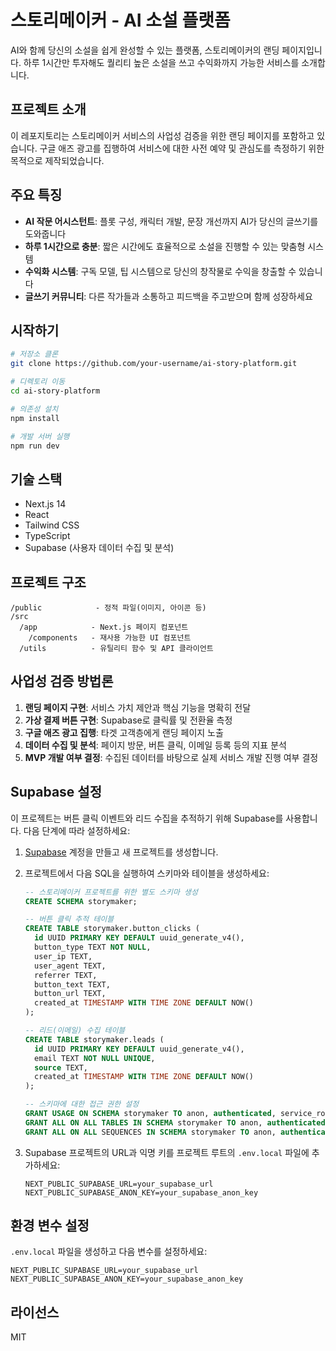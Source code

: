 # 스토리메이커 - AI 소설 플랫폼

AI와 함께 당신의 소설을 쉽게 완성할 수 있는 플랫폼, 스토리메이커의 랜딩 페이지입니다. 하루 1시간만 투자해도 퀄리티 높은 소설을 쓰고 수익화까지 가능한 서비스를 소개합니다.

## 프로젝트 소개

이 레포지토리는 스토리메이커 서비스의 사업성 검증을 위한 랜딩 페이지를 포함하고 있습니다. 구글 애즈 광고를 집행하여 서비스에 대한 사전 예약 및 관심도를 측정하기 위한 목적으로 제작되었습니다.

## 주요 특징

- **AI 작문 어시스턴트**: 플롯 구성, 캐릭터 개발, 문장 개선까지 AI가 당신의 글쓰기를 도와줍니다
- **하루 1시간으로 충분**: 짧은 시간에도 효율적으로 소설을 진행할 수 있는 맞춤형 시스템
- **수익화 시스템**: 구독 모델, 팁 시스템으로 당신의 창작물로 수익을 창출할 수 있습니다
- **글쓰기 커뮤니티**: 다른 작가들과 소통하고 피드백을 주고받으며 함께 성장하세요

## 시작하기

```bash
# 저장소 클론
git clone https://github.com/your-username/ai-story-platform.git

# 디렉토리 이동
cd ai-story-platform

# 의존성 설치
npm install

# 개발 서버 실행
npm run dev
```

## 기술 스택

- Next.js 14
- React
- Tailwind CSS
- TypeScript
- Supabase (사용자 데이터 수집 및 분석)

## 프로젝트 구조

```
/public            - 정적 파일(이미지, 아이콘 등)
/src
  /app            - Next.js 페이지 컴포넌트
    /components   - 재사용 가능한 UI 컴포넌트
  /utils          - 유틸리티 함수 및 API 클라이언트
```

## 사업성 검증 방법론

1. **랜딩 페이지 구현**: 서비스 가치 제안과 핵심 기능을 명확히 전달
2. **가상 결제 버튼 구현**: Supabase로 클릭률 및 전환율 측정
3. **구글 애즈 광고 집행**: 타겟 고객층에게 랜딩 페이지 노출
4. **데이터 수집 및 분석**: 페이지 방문, 버튼 클릭, 이메일 등록 등의 지표 분석
5. **MVP 개발 여부 결정**: 수집된 데이터를 바탕으로 실제 서비스 개발 진행 여부 결정

## Supabase 설정

이 프로젝트는 버튼 클릭 이벤트와 리드 수집을 추적하기 위해 Supabase를 사용합니다. 다음 단계에 따라 설정하세요:

1. [Supabase](https://supabase.com/) 계정을 만들고 새 프로젝트를 생성합니다.
2. 프로젝트에서 다음 SQL을 실행하여 스키마와 테이블을 생성하세요:
   
   ```sql
   -- 스토리메이커 프로젝트를 위한 별도 스키마 생성
   CREATE SCHEMA storymaker;
   
   -- 버튼 클릭 추적 테이블
   CREATE TABLE storymaker.button_clicks (
     id UUID PRIMARY KEY DEFAULT uuid_generate_v4(),
     button_type TEXT NOT NULL,
     user_ip TEXT,
     user_agent TEXT,
     referrer TEXT,
     button_text TEXT,
     button_url TEXT,
     created_at TIMESTAMP WITH TIME ZONE DEFAULT NOW()
   );
   
   -- 리드(이메일) 수집 테이블
   CREATE TABLE storymaker.leads (
     id UUID PRIMARY KEY DEFAULT uuid_generate_v4(),
     email TEXT NOT NULL UNIQUE,
     source TEXT,
     created_at TIMESTAMP WITH TIME ZONE DEFAULT NOW()
   );
   
   -- 스키마에 대한 접근 권한 설정
   GRANT USAGE ON SCHEMA storymaker TO anon, authenticated, service_role;
   GRANT ALL ON ALL TABLES IN SCHEMA storymaker TO anon, authenticated, service_role;
   GRANT ALL ON ALL SEQUENCES IN SCHEMA storymaker TO anon, authenticated, service_role;
   ```

3. Supabase 프로젝트의 URL과 익명 키를 프로젝트 루트의 `.env.local` 파일에 추가하세요:
   ```
   NEXT_PUBLIC_SUPABASE_URL=your_supabase_url
   NEXT_PUBLIC_SUPABASE_ANON_KEY=your_supabase_anon_key
   ```

## 환경 변수 설정

`.env.local` 파일을 생성하고 다음 변수를 설정하세요:

```
NEXT_PUBLIC_SUPABASE_URL=your_supabase_url
NEXT_PUBLIC_SUPABASE_ANON_KEY=your_supabase_anon_key
```

## 라이선스

MIT
